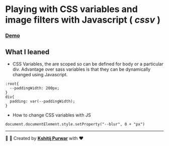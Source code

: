 # Playing with CSS variables and image filters with Javascript ( _cssv_ )
### [Demo](https://www.kshitijpurwar.com/3.CSSVariable/)

## What I leaned
- CSS Variables, the are scoped so can be defined for body or a particular div. Advantage over sass variables is that they can be dynamically changed using Javascript.

```
:root{
  --paddingWidth: 200px;
}
div{
  padding: var(--paddingWidth);
}
```
- How to change CSS variables with JS

```
document.documentElement.style.setProperty("--blur", 0 + "px")

```
---
:wrench: :nut_and_bolt: Created by  __[Kshitij Purwar](https://kshitijpurwar.com)__ with :heart:
